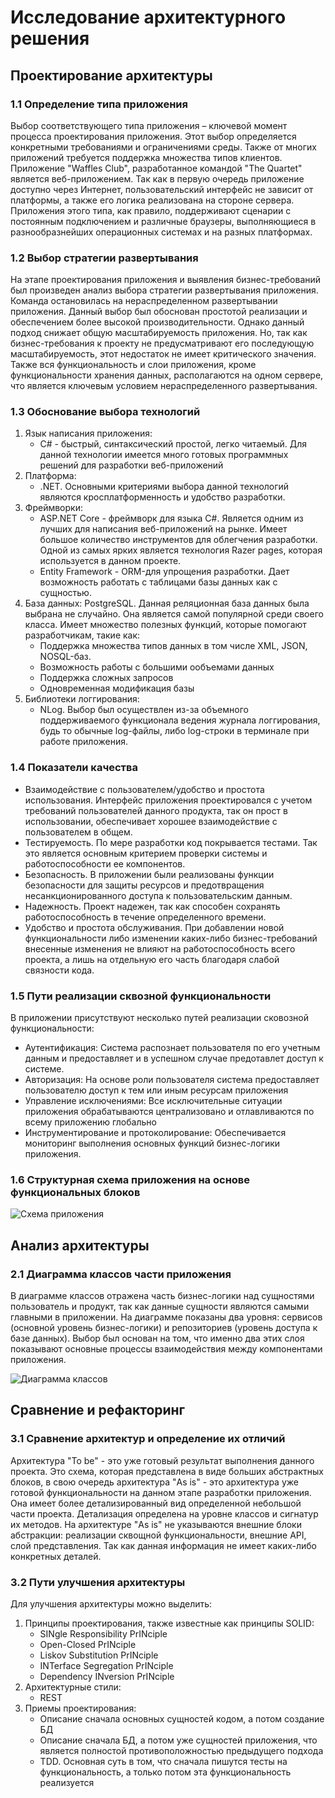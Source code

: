 # Исследование архитектурного решения
## Проектирование архитектуры

### 1.1 Определение типа приложения
Выбор соответствующего типа приложения – ключевой момент процесса проектирования приложения.
Этот выбор определяется конкретными требованиями и ограничениями среды.
Также от многих приложений требуется поддержка множества типов клиентов.
Приложение "Waffles Club", разработанное командой "The Quartet" является веб-приложением.
Так как в первую очередь приложение доступно через Интернет, пользовательский интерфейс не зависит от платформы, а также его логика реализована на стороне сервера.
Приложения этого типа, как правило, поддерживают сценарии с постоянным подключением и различные браузеры, 
выполняющиеся в разнообразнейших операционных системах и на разных платформах.

### 1.2 Выбор стратегии развертывания
На этапе проектирования приложения и выявления бизнес-требований был произведен анализ выбора стратегии развертывания приложения. 
Команда остановилась на нераспределенном развертывании приложения. Данный выбор был обоснован простотой реализации и обеспечением более высокой производительности. 
Однако данный подход снижает общую масштабируемость приложения. 
Но, так как бизнес-требования к проекту не предусматривают его последующую масштабируемость, этот недостаток не имеет критического значения.
Также вся функциональность и слои приложения, кроме
функциональности хранения данных, располагаются на одном сервере, что является ключевым условием нераспределенного развертывания.

### 1.3 Обоснование выбора технологий
1. Язык написания приложения:
   - C# - быстрый, синтаксический простой, легко читаемый. Для данной технологии имеется много готовых программных решений для разработки веб-приложений
2. Платформа:
   - .NET. Основными критериями выбора данной технологий являются кросплатформенность и удобство разработки.
3. Фреймворки: 
    - ASP.NET Core - фреймворк для языка C#. Является одним из лучших для написания веб-приложений на рынке.
  Имеет большое количество инструментов для облегчения разработки. Одной из самых ярких является технология Razer pages, которая используется в данном проекте. 
   - Entity Framework - ORM-для упрощения разработки. Дает возможность работать с таблицами базы данных как с сущностью.
4. База данных: PostgreSQL. Данная реляционная база данных была выбрана не случайно. Она является самой популярной среди своего класса. Имеет множество полезных функций, которые помогают разработчикам, такие как: 
    - Поддержка множества типов данных в том числе XML, JSON, NOSQL-баз.
    - Возможность работы с большими ообъемами данных
    - Поддержка сложных запросов
    - Одновременная модификация базы
5. Библиотеки логгирования:
   - NLog. Выбор был осуществлен из-за объемного поддерживаемого функционала ведения журнала логгирования, будь то обычные log-файлы, либо log-строки в терминале при работе приложения.

### 1.4 Показатели качества
- Взаимодействие с пользователем/удобство и простота использования. Интерфейс приложения проектировался с учетом требований пользователей данного продукта, так он прост в использовании, обеспечивает хорошее взаимодействие с пользователем в общем. 
- Тестируемость. По мере разработки код покрывается тестами. Так это является основным критерием проверки системы и работоспособности ее компонентов.
- Безопасность. В приложении были реализованы функции безопасности для защиты ресурсов и предотвращения несанкционированного доступа к пользовательским данным.
- Надежность. Проект надежен, так как способен сохранять работоспособность в течение определенного времени.
- Удобство и простота обслуживания. При добавлении новой функциональности либо изменении каких-либо бизнес-требований внесенные изменения не влияют на работоспособность всего проекта, а лишь на отдельную его часть благодаря слабой связности кода.

### 1.5 Пути реализации сквозной функциональности
В приложении присутствуют несколько путей реализации сковозной функциональности:
- Аутентификация: Система распознает пользователя по его учетным данным и предоставляет и в успешном случае предотавлет доступ к системе. 
- Авторизация: На основе роли пользователя система предоставляет пользователю доступ к тем или иным ресурсам приложения
- Управление исключениями: Все исключительные ситуации приложения обрабатываются централизовано и отлавливаются по всему приложению глобально
- Инструментирование и протоколирование: Обеспечивается мониторинг выполнения основных функций бизнес-логики приложения.

### 1.6 Структурная схема приложения на основе функциональных блоков

![Схема приложения](schema.png)

## Анализ архитектуры

### 2.1 Диаграмма классов части приложения
В диаграмме классов отражена часть бизнес-логики над сущностями пользователь и продукт, так как данные сущности являются самыми главными в приложении.
На диаграмме показаны два уровня: сервисов (основной уровень бизнес-логики) и репозиториев (уровень доступа к базе данных). 
Выбор был основан на том, что именно два этих слоя показывают основные процессы взаимодействия между компонентами приложения.

![Диаграмма классов](class_diagram.jpg)


## Сравнение и рефакторинг

### 3.1 Сравнение архитектур и определение их отличий
Архитектура "To be" - это уже готовый результат выполнения данного проекта. Это схема, которая представлена в виде больших абстрактных блоков, в свою очередь
архитектура "As is" - это архитектура уже готовой функциональности на данном этапе разработки приложения. Она имеет более детализированный вид определенной небольшой части проекта.
Детализация определена на уровне классов и сигнатур их методов. На архитектуре "As is" не указываются внешние блоки абстракции: реализации сквощной функциональности, внешние API, слой представления. 
Так как данная информация не имеет каких-либо конкретных деталей. 

### 3.2 Пути улучшения архитектуры
Для улучшения архитектуры можно выделить: 
1. Принципы проектирования, также известные как принципы SOLID:
    - SINgle Responsibility PrINciple
    - Open-Closed PrINciple
    - Liskov Substitution PrINciple
    - INTerface Segregation PrINciple
    - Dependency INversion PrINciple
2. Архитектурные стили: 
   - REST
3. Приемы проектирования: 
   - Описание сначала основных сущностей кодом, а потом создание БД
   - Описание сначала БД, а потом уже сущностей приложения, что является полностой противоположностью предыдущего подхода
   - TDD. Основная суть в том, что сначала пишутся тесты на функциональность, а только потом эта функциональность реализуется

